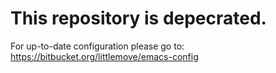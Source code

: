# This repository is depecrated.

For up-to-date configuration please go to: https://bitbucket.org/littlemove/emacs-config
